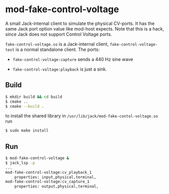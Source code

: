 # mod-fake-control-voltage

A small Jack-internal client to simulate the physical CV-ports. It has
the same Jack port option value like mod-host expects. Note that this is a
hack, since Jack does not support Control Voltage ports.

`fake-control-voltage.so` is a Jack-internal client,
`fake-control-voltage-test` is a normal standalone client. The ports:

* `fake-control-voltage:capture` sends a 440 Hz sine wave

* `fake-control-voltage:playback` is just a sink.


## Build
```bash
$ mkdir build && cd build
$ cmake ..
$ cmake --build .
```

to install the shared library in `/usr/lib/jack/mod-fake-contol-voltage.so` run

```bash
$ sudo make install
```

## Run

```bash
$ mod-fake-control-voltage &
$ jack_lsp -p
...
mod-fake-control-voltage:cv_playback_1
	properties: input,physical,terminal,
mod-fake-control-voltage:cv_capture_1
	properties: output,physical,terminal,
```
